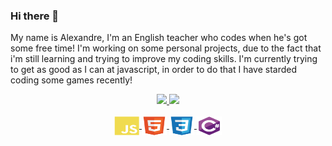 ### Hi there 👋

My name is Alexandre, I'm an English teacher who codes when he's got some free time! I'm working on some personal projects, due to the fact that i'm still learning and trying to improve my coding skills. I'm currently trying to get as good as I can at javascript, in order to do that I have starded coding some games recently! 


<div align="center">
  <a href="https://github.com/AlexLorca">
  <img height="180em" src="https://github-readme-stats.vercel.app/api?username=alexlorca&show_icons=true&theme=dark"/>
  <img height="180em" src="https://github-readme-stats.vercel.app/api/top-langs/?username=anuraghazra&langs_count=3&layout=compact&theme=dark"/>

</div>
  
  <div align="center" style="display: inline_block"><br>
  <img align="center" alt="Rafa-Js" height="30" width="40" src="https://raw.githubusercontent.com/devicons/devicon/master/icons/javascript/javascript-plain.svg">
  <img align="center" alt="Rafa-HTML" height="30" width="40" src="https://raw.githubusercontent.com/devicons/devicon/master/icons/html5/html5-original.svg">
  <img align="center" alt="Rafa-CSS" height="30" width="40" src="https://raw.githubusercontent.com/devicons/devicon/master/icons/css3/css3-original.svg">
  <img align="center" alt="Rafa-Csharp" height="30" width="40" src="https://raw.githubusercontent.com/devicons/devicon/master/icons/csharp/csharp-original.svg">
</div>
